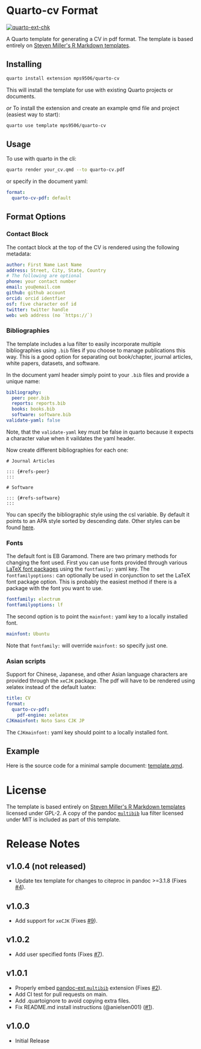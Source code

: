 # Quarto-cv Format

[![quarto-ext-chk](https://github.com/mps9506/quarto-cv/actions/workflows/check-extension.yaml/badge.svg)](https://github.com/mps9506/quarto-cv/actions/workflows/check-extension.yaml)

A Quarto template for generating a CV in pdf format. The template is based entirely
on [Steven Miller's R Markdown templates](https://github.com/svmiller/stevetemplates).

## Installing

```bash
quarto install extension mps9506/quarto-cv
```

This will install the template for use with existing Quarto projects or documents.

*or* To install the extension and create an example qmd file and project (easiest way to start):

```bash
quarto use template mps9506/quarto-cv
```


## Usage

To use with quarto in the cli:

```bash
quarto render your_cv.qmd --to quarto-cv.pdf
```

or specify in the document yaml:

```yaml
format:
  quarto-cv-pdf: default
```

## Format Options

### Contact Block

The contact block at the top of the CV is rendered using the following metadata:

```yaml
author: First Name Last Name
address: Street, City, State, Country
# The following are optional
phone: your contact number
email: you@email.com
github: github account
orcid: orcid identfier
osf: five character osf id
twitter: twitter handle
web: web address (no `https://`)
```

### Bibliographies

The template includes a lua filter to easily incorporate multiple bibliographies using `.bib` files if you choose to manage publications this way. 
This is a good option for separating out book/chapter, journal articles, white papers, datasets, and software.

In the document yaml header simply point to your `.bib` files and provide a unique name:

```yaml
bibliography:
  peer: peer.bib
  reports: reports.bib
  books: books.bib
  software: software.bib
validate-yaml: false
```

Note, that the `validate-yaml` key must be false in quarto because it expects
a character value when it vaildates the yaml header.

Now create different bibliographies for each one:

```
# Journal Articles

::: {#refs-peer}
:::

# Software

::: {#refs-software}
:::
```

You can specify the bibliographic style using the csl variable. By default it points to an APA style sorted by descending date. Other styles can be found [here](https://www.zotero.org/styles).

### Fonts

The default font is EB Garamond. 
There are two primary methods for changing the font used. 
First you can use fonts provided through  various [LaTeX font packages](https://tug.org/FontCatalogue/about.html) using the `fontfamily:` yaml key.
The `fontfamilyoptions:` can optionally be used in conjunction to set the LaTeX font package option.
This is probably the easiest method if there is a package with the font you want to use.

```yaml
fontfamily: electrum
fontfamilyoptions: lf
```
The second option is to point the `mainfont:` yaml key to a locally installed font.

```yaml
mainfont: Ubuntu
```

Note that `fontfamily:` will override `mainfont:` so specify just one.

### Asian scripts

Support for Chinese, Japanese, and other Asian language characters are provided through the `xeCJK` package. The pdf will have to be rendered using xelatex instead of the default luatex:

```yaml
title: CV
format:
  quarto-cv-pdf:
    pdf-engine: xelatex
CJKmainfont: Noto Sans CJK JP
```

The `CJKmainfont:` yaml key should point to a locally installed font.

## Example

Here is the source code for a minimal sample document: [template.qmd](template.qmd).

# License

The template is based entirely
on [Steven Miller's R Markdown templates](https://github.com/svmiller/stevetemplates)
licensed under GPL-2. A copy of the pandoc 
[`multibib`](https://github.com/pandoc-ext/multibib) lua filter 
licensed under MIT is included as part of this template.

# Release Notes

## v1.0.4 (not released)

- Update tex template for changes to citeproc in pandoc >=3.1.8 (Fixes [#4](https://github.com/mps9506/quarto-cv/issues/4)).

## v1.0.3

- Add support for `xeCJK` (Fixes [#9](https://github.com/mps9506/quarto-cv/issues/9#issuecomment-1871681042)).

## v1.0.2

- Add user specified fonts (Fixes [#7](https://github.com/mps9506/quarto-cv/issues/7)).

## v1.0.1

- Properly embed [pandoc-ext `multibib`](https://github.com/pandoc-ext/multibib) extension (Fixes [#2](https://github.com/mps9506/quarto-cv/issues/2)).
- Add CI test for pull requests on main.
- Add .quartoignore to avoid copying extra files.
- Fix README.md install instructions (@anielsen001) ([#1](https://github.com/mps9506/quarto-cv/pull/1)).


## v1.0.0

- Initial Release